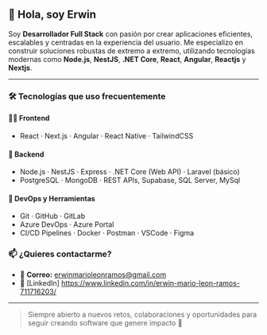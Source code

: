 ## 👋 Hola, soy Erwin

Soy **Desarrollador Full Stack** con pasión por crear aplicaciones eficientes, escalables y centradas en la experiencia del usuario. Me especializo en construir soluciones robustas de extremo a extremo, utilizando tecnologías modernas como **Node.js**, **NestJS**, **.NET Core**, **React**, **Angular**, **Reactjs** y **Nextjs**.

---

### 🛠 Tecnologías que uso frecuentemente

#### 👨‍💻 Frontend
- React · Next.js · Angular · React Native · TailwindCSS

#### 🧠 Backend
- Node.js · NestJS · Express · .NET Core (Web API) · Laravel (básico)  
- PostgreSQL · MongoDB · REST APIs, Supabase, SQL Server, MySql

#### 🧰 DevOps y Herramientas
- Git · GitHub · GitLab  
- Azure DevOps · Azure Portal  
- CI/CD Pipelines · Docker · Postman · VSCode · Figma

### 📫 ¿Quieres contactarme?
- 📧 **Correo:** erwinmarioleonramos@gmail.com  
- 💼 [LinkedIn] https://www.linkedin.com/in/erwin-mario-leon-ramos-711716203/  

---

> Siempre abierto a nuevos retos, colaboraciones y oportunidades para seguir creando software que genere impacto 🚀
